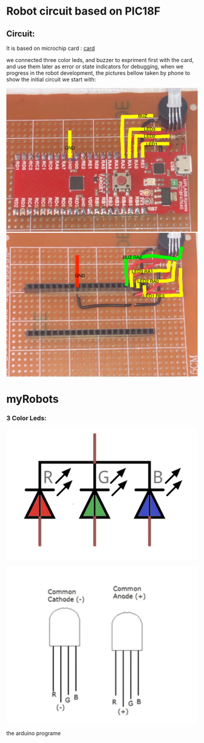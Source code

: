 # Robot circuit based on PIC18F

## Circuit:
It is based on microchip card : [card](https://www.microchip.com/en-us/development-tool/DM182027)

we connected three color leds, and buzzer to expriment first with the card, and use them later as error or state indicators for debugging, when we progress in the robot development,
the pictures bellow taken by phone to show the initial circuit we start with:

![](readmeFiles/circuit1.jpg)
![](readmeFiles/circuit2.jpg)

# myRobots

### 3 Color Leds:


![](readmeFiles/colorLeds.png)

![](readmeFiles/ledsSchema.png)

the arduino programe 

